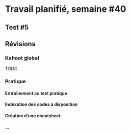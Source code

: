 # Travail planifié, semaine #40

## Test #5

## Révisions

### Kahoot global
TODO

### Pratique

#### Entraînement au test pratique
#### Indexation des codes à disposition
#### Création d’une cheatsheet
#### ...